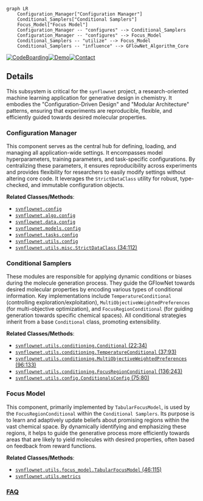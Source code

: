 ```mermaid
graph LR
    Configuration_Manager["Configuration Manager"]
    Conditional_Samplers["Conditional Samplers"]
    Focus_Model["Focus Model"]
    Configuration_Manager -- "configures" --> Conditional_Samplers
    Configuration_Manager -- "configures" --> Focus_Model
    Conditional_Samplers -- "utilize" --> Focus_Model
    Conditional_Samplers -- "influence" --> GFlowNet_Algorithm_Core
```

[![CodeBoarding](https://img.shields.io/badge/Generated%20by-CodeBoarding-9cf?style=flat-square)](https://github.com/CodeBoarding/CodeBoarding)[![Demo](https://img.shields.io/badge/Try%20our-Demo-blue?style=flat-square)](https://www.codeboarding.org/demo)[![Contact](https://img.shields.io/badge/Contact%20us%20-%20contact@codeboarding.org-lightgrey?style=flat-square)](mailto:contact@codeboarding.org)

## Details

This subsystem is critical for the `synflownet` project, a research-oriented machine learning application for generative design in chemistry. It embodies the "Configuration-Driven Design" and "Modular Architecture" patterns, ensuring that experiments are reproducible, flexible, and efficiently guided towards desired molecular properties.

### Configuration Manager
This component serves as the central hub for defining, loading, and managing all application-wide settings. It encompasses model hyperparameters, training parameters, and task-specific configurations. By centralizing these parameters, it ensures reproducibility across experiments and provides flexibility for researchers to easily modify settings without altering core code. It leverages the `StrictDataClass` utility for robust, type-checked, and immutable configuration objects.


**Related Classes/Methods**:

- <a href="https://github.com/recursionpharma/synflownet-boltz/blob/trunk/synflownet/config.py" target="_blank" rel="noopener noreferrer">`synflownet.config`</a>
- <a href="https://github.com/recursionpharma/synflownet-boltz/blob/trunk/synflownet/algo/config.py" target="_blank" rel="noopener noreferrer">`synflownet.algo.config`</a>
- <a href="https://github.com/recursionpharma/synflownet-boltz/blob/trunk/synflownet/data/config.py" target="_blank" rel="noopener noreferrer">`synflownet.data.config`</a>
- <a href="https://github.com/recursionpharma/synflownet-boltz/blob/trunk/synflownet/models/config.py" target="_blank" rel="noopener noreferrer">`synflownet.models.config`</a>
- <a href="https://github.com/recursionpharma/synflownet-boltz/blob/trunk/synflownet/tasks/config.py" target="_blank" rel="noopener noreferrer">`synflownet.tasks.config`</a>
- <a href="https://github.com/recursionpharma/synflownet-boltz/blob/trunk/synflownet/utils/config.py" target="_blank" rel="noopener noreferrer">`synflownet.utils.config`</a>
- <a href="https://github.com/recursionpharma/synflownet-boltz/blob/trunk/synflownet/utils/misc.py#L34-L112" target="_blank" rel="noopener noreferrer">`synflownet.utils.misc.StrictDataClass` (34:112)</a>


### Conditional Samplers
These modules are responsible for applying dynamic conditions or biases during the molecule generation process. They guide the GFlowNet towards desired molecular properties by encoding various types of conditional information. Key implementations include `TemperatureConditional` (controlling exploration/exploitation), `MultiObjectiveWeightedPreferences` (for multi-objective optimization), and `FocusRegionConditional` (for guiding generation towards specific chemical spaces). All conditional strategies inherit from a base `Conditional` class, promoting extensibility.


**Related Classes/Methods**:

- <a href="https://github.com/recursionpharma/synflownet-boltz/blob/trunk/synflownet/utils/conditioning.py#L22-L34" target="_blank" rel="noopener noreferrer">`synflownet.utils.conditioning.Conditional` (22:34)</a>
- <a href="https://github.com/recursionpharma/synflownet-boltz/blob/trunk/synflownet/utils/conditioning.py#L37-L93" target="_blank" rel="noopener noreferrer">`synflownet.utils.conditioning.TemperatureConditional` (37:93)</a>
- <a href="https://github.com/recursionpharma/synflownet-boltz/blob/trunk/synflownet/utils/conditioning.py#L96-L133" target="_blank" rel="noopener noreferrer">`synflownet.utils.conditioning.MultiObjectiveWeightedPreferences` (96:133)</a>
- <a href="https://github.com/recursionpharma/synflownet-boltz/blob/trunk/synflownet/utils/conditioning.py#L136-L243" target="_blank" rel="noopener noreferrer">`synflownet.utils.conditioning.FocusRegionConditional` (136:243)</a>
- <a href="https://github.com/recursionpharma/synflownet-boltz/blob/trunk/synflownet/utils/config.py#L75-L80" target="_blank" rel="noopener noreferrer">`synflownet.utils.config.ConditionalsConfig` (75:80)</a>


### Focus Model
This component, primarily implemented by `TabularFocusModel`, is used by the `FocusRegionConditional` within the `Conditional Samplers`. Its purpose is to learn and adaptively update beliefs about promising regions within the vast chemical space. By dynamically identifying and emphasizing these regions, it helps to guide the generative process more efficiently towards areas that are likely to yield molecules with desired properties, often based on feedback from reward functions.


**Related Classes/Methods**:

- <a href="https://github.com/recursionpharma/synflownet-boltz/blob/trunk/synflownet/utils/focus_model.py#L46-L115" target="_blank" rel="noopener noreferrer">`synflownet.utils.focus_model.TabularFocusModel` (46:115)</a>
- <a href="https://github.com/recursionpharma/synflownet-boltz/blob/trunk/synflownet/utils/metrics.py" target="_blank" rel="noopener noreferrer">`synflownet.utils.metrics`</a>




### [FAQ](https://github.com/CodeBoarding/GeneratedOnBoardings/tree/main?tab=readme-ov-file#faq)